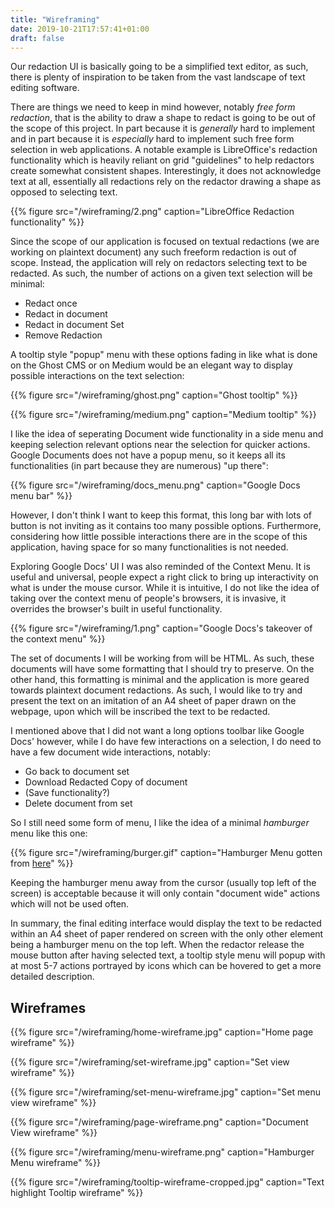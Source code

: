 ```yaml
---
title: "Wireframing"
date: 2019-10-21T17:57:41+01:00
draft: false
---
```


Our redaction UI is basically going to be a simplified text editor, as such, there is plenty of inspiration to be taken from the vast landscape of text editing software.

There are things we need to keep in mind however, notably _free form redaction_, that is the ability to draw a shape to redact is going to be out of the scope of this project. In part because it is _generally_ hard to implement and in part because it is _especially_ hard to implement such free form selection in web applications. A notable example is LibreOffice's redaction functionality which is heavily reliant on grid "guidelines" to help redactors create somewhat consistent shapes. Interestingly, it does not acknowledge text at all, essentially all redactions rely on the redactor drawing a shape as opposed to selecting text.

{{% figure src="/wireframing/2.png" caption="LibreOffice Redaction functionality" %}}

Since the scope of our application is focused on textual redactions (we are working on plaintext document) any such freeform redaction is out of scope. Instead, the application will rely on redactors selecting text to be redacted. As such, the number of actions on a given text selection will be minimal:

- Redact once
- Redact in document
- Redact in document Set
- Remove Redaction

A tooltip style "popup" menu with these options fading in like what is done on the Ghost CMS or on Medium would be an elegant way to display possible interactions on the text selection:

{{% figure src="/wireframing/ghost.png" caption="Ghost tooltip" %}}

{{% figure src="/wireframing/medium.png" caption="Medium tooltip" %}}

I like the idea of seperating Document wide functionality in a side menu and keeping selection relevant options near the selection for quicker actions. Google Documents does not have a popup menu, so it keeps all its functionalities (in part because they are numerous) "up there":

{{% figure src="/wireframing/docs_menu.png" caption="Google Docs menu bar" %}}

However, I don't think I want to keep this format, this long bar with lots of button is not inviting as it contains too many possible options. Furthermore, considering how little possible interactions there are in the scope of this application, having space for so many functionalities is not needed.

Exploring Google Docs' UI I was also reminded of the Context Menu. It is useful and universal, people expect a right click to bring up interactivity on what is under the mouse cursor. While it is intuitive, I do not like the idea of taking over the context menu of people's browsers, it is invasive, it overrides the browser's built in useful functionality.

{{% figure src="/wireframing/1.png" caption="Google Docs's takeover of the context menu" %}}

The set of documents I will be working from will be HTML. As such, these documents will have some formatting that I should try to preserve. On the other hand, this formatting is minimal and the application is more geared towards plaintext document redactions. As such, I would like to try and present the text on an imitation of an A4 sheet of paper drawn on the webpage, upon which will be inscribed the text to be redacted.

I mentioned above that I did not want a long options toolbar like Google Docs' however, while I do have few interactions on a selection, I do need to have a few document wide interactions, notably:

- Go back to document set
- Download Redacted Copy of document
- (Save functionality?)
- Delete document from set

So I still need some form of menu, I like the idea of a minimal _hamburger_ menu like this one:

{{% figure src="/wireframing/burger.gif" caption="Hamburger Menu gotten from [here](https://github.com/mblode/burger)" %}}

Keeping the hamburger menu away from the cursor (usually top left of the screen) is acceptable because it will only contain "document wide" actions which will not be used often.

In summary, the final editing interface would display the text to be redacted within an A4 sheet of paper rendered on screen with the only other element being a hamburger menu on the top left. When the redactor release the mouse button after having selected text, a tooltip style menu will popup with at most 5-7 actions portrayed by icons which can be hovered to get a more detailed description.

## Wireframes

{{% figure src="/wireframing/home-wireframe.jpg" caption="Home page wireframe" %}}

{{% figure src="/wireframing/set-wireframe.jpg" caption="Set view wireframe" %}}

{{% figure src="/wireframing/set-menu-wireframe.jpg" caption="Set menu view wireframe" %}}

{{% figure src="/wireframing/page-wireframe.png" caption="Document View wireframe" %}}

{{% figure src="/wireframing/menu-wireframe.png" caption="Hamburger Menu wireframe" %}}

{{% figure src="/wireframing/tooltip-wireframe-cropped.jpg" caption="Text highlight Tooltip wireframe" %}}
